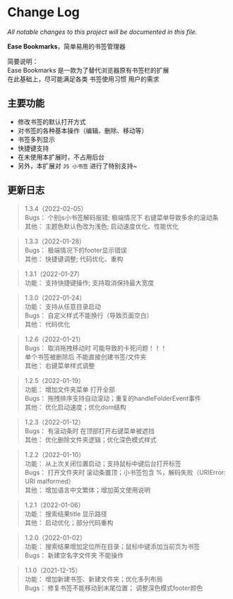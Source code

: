 # Change Log

*All notable changes to this project will be documented in this file.*

**Ease Bookmarks**，简单易用的书签管理器

简要说明：  
Ease Bookmarks 是一款为了替代浏览器原有书签栏的扩展  
在此基础上，尽可能满足各类 书签使用习惯 用户的需求

## 主要功能

- 修改书签的默认打开方式
- 对书签的各种基本操作（编辑、删除、移动等）
- 书签多列显示
- 快捷键支持
- 在未使用本扩展时，不占用后台
- 另外，本扩展对 `JS 小书签` 进行了特别支持~

## 更新日志

> 1.3.4（2022-02-05）  
Bugs：
个别js小书签解码报错; 极端情况下 右键菜单导致多余的滚动条  
其他：
主题色默认色改为浅色; 启动速度优化、性能优化

> 1.3.3（2022-01-28）  
Bugs：
极端情况下的footer显示错误  
其他：
快捷键调整; 代码优化、重构

> 1.3.1（2022-01-27）  
功能：
支持快捷键操作; 支持取消保持最大宽度  

> 1.3.0（2022-01-24）  
功能：
支持从任意目录启动  
Bugs：
自定义样式不能换行（导致页面空白）  
其他：
代码优化

> 1.2.6（2022-01-21）  
Bugs：
取消拖拽移动时 可能导致的卡死问题！！！  
单个书签被删除后 不能直接创建书签/文件夹  
其他：
右键菜单样式调整

> 1.2.5（2022-01-19）  
功能：
增加文件夹菜单 打开全部  
Bugs：
拖拽排序支持自动滚动；重复的handleFolderEvent事件  
其他：
优化启动速度；优化dom结构

> 1.2.3（2022-01-12）  
Bugs：
有滚动条时 在顶部打开右键菜单被遮挡  
其他：
优化删除文件夹逻辑；优化深色模式样式

> 1.2.2（2022-01-10）  
功能：
从上次关闭位置启动；支持鼠标中键后台打开标签  
Bugs：
打开文件夹时 滚动条置顶；小书签包含 %，解码失败（URIError: URI malformed）  
其他：
增加语言中文繁体；增加英文使用说明

> 1.2.1（2022-01-06）  
功能：
搜索结果title 显示路径  
其他：
启动优化；部分代码重构

> 1.2.0（2022-01-02）  
功能：
搜索结果增加定位所在目录；鼠标中键添加当前页为书签  
Bugs：
新建空名字文件夹 不能操作

> 1.1.0（2021-12-15）  
功能：
增加新建书签、新建文件夹；优化多列布局  
Bugs：
修复书签不能移动到末尾位置； 调整深色模式footer颜色
